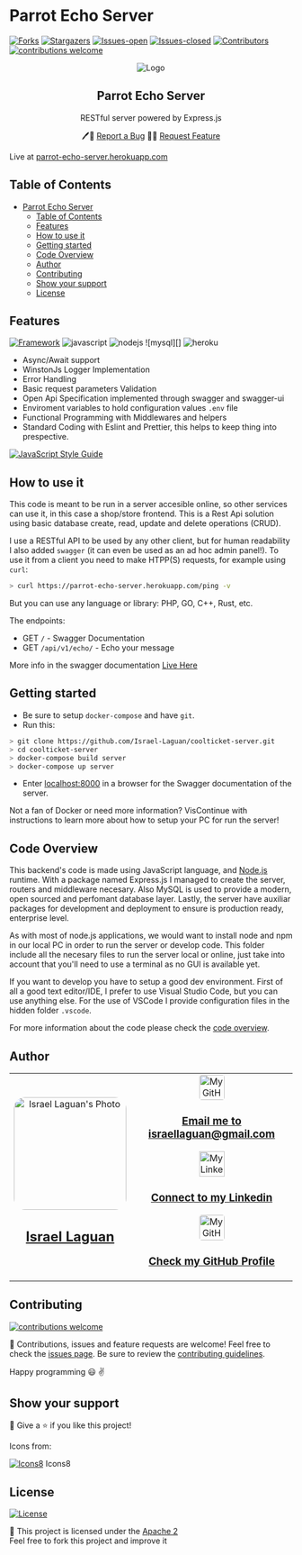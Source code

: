 # Parrot Echo Server

[![Forks][forks-shield]][forks-url]
[![Stargazers][stars-shield]][stars-url]
[![Issues-open][issues-open-shield]][issues-url]
[![Issues-closed][issues-closed-shield]][issues-url]
[![Contributors][contributors-shield]][contributors-url]
[![contributions welcome][contributions-welcome]][issues-url]

<div align="center">
  <img src="https://img.icons8.com/color/48/000000/parrot.png" alt="Logo"/>
  <div align="center">
    <h2>Parrot Echo Server</h2>
    <p>RESTful server powered by Express.js</p>
    🖊️🐞
    <a href="https://github.com/Israel-Laguan/parrot-echo/issues">Report a Bug</a>
    🙋‍♂️
    <a href="https://github.com/Israel-Laguan/parrot-echo/issues">Request Feature</a>
  </div>
</div>

Live at [parrot-echo-server.herokuapp.com][live]

## Table of Contents

- [Parrot Echo Server](#parrot-echo-server)
  - [Table of Contents](#table-of-contents)
  - [Features](#features)
  - [How to use it](#how-to-use-it)
  - [Getting started](#getting-started)
  - [Code Overview](#code-overview)
  - [Author](#author)
  - [Contributing](#contributing)
  - [Show your support](#show-your-support)
  - [License](#license)

## Features

[![Framework][badge-framework]][framework-url]
![javascript][]
![nodejs][]
![mysql][]
![heroku][]

- Async/Await support
- WinstonJs Logger Implementation
- Error Handling
- Basic request parameters Validation
- Open Api Specification implemented through swagger and swagger-ui
- Enviroment variables to hold configuration values `.env` file
- Functional Programming with Middlewares and helpers
- Standard Coding with Eslint and Prettier, this helps to keep thing into prespective.

[![JavaScript Style Guide][badge-standard]][standard-style]

## How to use it

This code is meant to be run in a server accesible online, so other services can use it, in this case a shop/store frontend. This is a Rest Api solution using basic database create, read, update and delete operations (CRUD).

I use a RESTful API to be used by any other client, but for human readability I also added `swagger` (it can even be used as an ad hoc admin panel!). To use it from a client you need to make HTPP(S) requests, for example using `curl`:

```sh
> curl https://parrot-echo-server.herokuapp.com/ping -v
```

But you can use any language or library: PHP, GO, C++, Rust, etc.

The endpoints:

- GET `/` - Swagger Documentation
- GET `/api/v1/echo/` - Echo your message

More info in the swagger documentation [Live Here][live]

## Getting started

- Be sure to setup `docker-compose` and have `git`.
- Run this:

```sh
> git clone https://github.com/Israel-Laguan/coolticket-server.git
> cd coolticket-server
> docker-compose build server
> docker-compose up server
```

- Enter [localhost:8000][] in a browser for the Swagger documentation of the server.

Not a fan of Docker or need more information? VisContinue with instructions to learn more about how to setup your PC for run the server!

## Code Overview

This backend's code is made using JavaScript language, and [Node.js](nodejs.org) runtime. With a package named Express.js I managed to create the server, routers and middleware necesary. Also MySQL is used to provide a modern, open sourced and perfomant database layer. Lastly, the server have auxiliar packages for development and deployment to ensure is production ready, enterprise level.

As with most of node.js applications, we would want to install node and npm in our local PC in order to run the server or develop code. This folder include all the necesary files to run the server local or online, just take into account that you'll need to use a terminal as no GUI is available yet.

If you want to develop you have to setup a good dev environment. First of all a good text editor/IDE, I prefer to use Visual Studio Code, but you can use anything else. For the use of VSCode I provide configuration files in the hidden folder `.vscode`.

For more information about the code please check the [code overview](docs/CODE_OVERVIEW.md).

## Author

<table style="width:100%">
  <tr>
    <td>
        <div align="center">
            <a href="./docs/img/photo.png" target="_blank" rel="author">
                <img src="https://avatars2.githubusercontent.com/u/36519478?s=460&v=4" style="border-radius: 10%; min-width: 100px;" alt="Israel Laguan's Photo" width="200px">
            </a>
            <h2>
                <a href="https://israel-laguan.github.io/" target="_blank" rel="author">
                    Israel Laguan
                </a>
            </h2>
        </div>
    </td>
    <td>
        <div align="center">
            <a href="mailto:israellaguan@gmail.com" target="_blank" rel="author">
                <img src="https://img.icons8.com/color/48/000000/message-squared.png" style="border-radius: 10%" alt="My GitHub" height="45px">
                <h3>
                    Email me to 
                    <a href="mailto:israellaguan@gmail.com">
                        israellaguan@gmail.com
                    </a>
                </h3>
            </a>
            <a href="https://www.linkedin.com/in/israellaguan/" target="_blank" rel="author">
                <img src="https://img.icons8.com/color/48/000000/linkedin.png" alt="My Linkedin" height="45px">
                <h3>
                    Connect to my Linkedin
                </h3>
            </a>
            <a href="https://github.com/Israel-Laguan" target="_blank" rel="author">
                <img src="https://img.icons8.com/color/48/000000/github--v1.png" 
			style="border-radius: 10%" alt="My GitHub" height="45px"
		>
                <h3>
                    Check my GitHub Profile
                </h3>
            </a>
        </div>
    </td>
  </tr>
</table> 

## Contributing

[![contributions welcome][contributions-welcome]][issues-url]

🤝 Contributions, issues and feature requests are welcome!
Feel free to check the [issues page][issues-url]. Be sure to review the [contributing guidelines](./docs/CONTRIBUTING.md).

Happy programming :smiley: :v:

## Show your support

🤗 Give a ⭐️ if you like this project!

Icons from:

[![Icons8][icons8-logo]][Icons8] Icons8

## License

[![License][badge-apache]][apache-license]

📝 This project is licensed under the [Apache 2](LICENSE)\
Feel free to fork this project and improve it

<!-- MARKDOWN LINKS & IMAGES -->
[contributors-shield]: https://img.shields.io/github/contributors/Israel-Laguan/parrot-echo?style=for-the-badge
[contributors-url]: https://github.com/Israel-Laguan/parrot-echo/graphs/contributors
[forks-shield]: https://img.shields.io/github/forks/Israel-Laguan/parrot-echo?style=for-the-badge
[forks-url]: https://github.com/Israel-Laguan/parrot-echo/network/members
[stars-shield]: https://img.shields.io/github/stars/Israel-Laguan/parrot-echo?style=for-the-badge
[stars-url]: https://github.com/Israel-Laguan/parrot-echo/stargazers
[issues-open-shield]: https://img.shields.io/github/issues/Israel-Laguan/parrot-echo?style=for-the-badge
[issues-url]: https://github.com/Israel-Laguan/parrot-echo/issues
[issues-closed-shield]: https://img.shields.io/github/issues-closed/Israel-Laguan/parrot-echo?style=for-the-badge
[badge-framework]: https://img.shields.io/badge/express.js-v4.x-9cf?style=for-the-badge
[framework-url]: https://expressjs.com/
[contributions-welcome]: https://img.shields.io/badge/contributions-welcome-brightgreen.svg?style=for-the-badge
[badge-license]: https://img.shields.io/:license-mit-blue.svg?style=for-the-badge
[javascript]: https://img.shields.io/badge/JAVASCRIPT-ES6%2B-F7DF1E?style=for-the-badge&logo=javascript
[nodejs]: https://img.shields.io/badge/node.js-V14.x-339933?style=for-the-badge&logo=node.js
[heroku]: https://img.shields.io/badge/Hosting-heroku-430098?style=for-the-badge&logo=heroku
[badge-apache]: https://img.shields.io/badge/License-Apache%202.0-blue.svg?style=for-the-badge
[apache-license]: https://opensource.org/licenses/Apache-2.0
[Icons8]: https://icons8.com/
[icons8-logo]: https://img.icons8.com/fluent/20/000000/icons8-new-logo.png
[live]: https://parrot-echo-server.herokuapp.com/
[localhost:8000]: http://localhost:8000/
[badge-standard]: https://cdn.rawgit.com/standard/standard/master/badge.svg
[standard-style]: https://github.com/standard/standard
[localhost:8000]: http://localhost:8000
